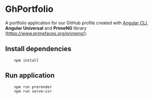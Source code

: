 # GhPortfolio

A portfolio application for our GitHub profile created with [Angular CLI](https://github.com/angular/angular-cli), **Angular Universal** and **PrimeNG** library (https://www.primefaces.org/primeng/).

## Install dependencies

```
    npm install
```

## Run application

```
    npm run prerender
    npm run serve:ssr
```
